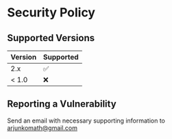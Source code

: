 # Security Policy

## Supported Versions

| Version | Supported          |
| ------- | ------------------ |
| 2.x   | :white_check_mark: |
| < 1.0   | :x:                |

## Reporting a Vulnerability

Send an email with necessary supporting information to [arjunkomath@gmail.com](mailto:arjunkomath@gmail.com)
